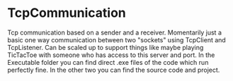 # TcpCommunication
Tcp communication based on a sender and a receiver.
Momentarily just a basic one way communication between two "sockets" using TcpClient and TcpListener.
Can be scaled up to support things like maybe playing TicTacToe with someone who has access to this server and port.
In the Executable folder you can find direct .exe files of the code which run perfectly fine.
In the other two you can find the source code and project.
